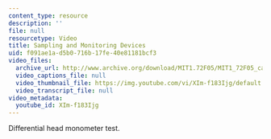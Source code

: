 ```yaml
---
content_type: resource
description: ''
file: null
resourcetype: Video
title: Sampling and Monitoring Devices
uid: f091ae1a-d5b0-716b-17fe-40e81181bcf3
video_files:
  archive_url: http://www.archive.org/download/MIT1.72F05/MIT1_72F05_cape_cod08_220k.mp4
  video_captions_file: null
  video_thumbnail_file: https://img.youtube.com/vi/XIm-f183Ijg/default.jpg
  video_transcript_file: null
video_metadata:
  youtube_id: XIm-f183Ijg
---
```


Differential head monometer test.